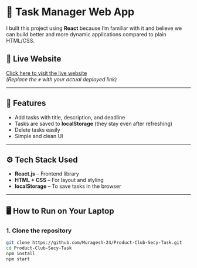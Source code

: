 # 📝 Task Manager Web App

I built this project using **React** because I’m familiar with it and believe we can build better and more dynamic applications compared to plain HTML/CSS.

## 🔗 Live Website
[Click here to visit the live website](#)  
_(Replace the `#` with your actual deployed link)_

---

## 🚀 Features
- Add tasks with title, description, and deadline
- Tasks are saved to **localStorage** (they stay even after refreshing)
- Delete tasks easily
- Simple and clean UI

---

## ⚙️ Tech Stack Used
- **React.js** – Frontend library
- **HTML + CSS** – For layout and styling
- **localStorage** – To save tasks in the browser

---

## 🖥️ How to Run on Your Laptop

### 1. Clone the repository
```bash
git clone https://github.com/Muragesh-24/Product-Club-Secy-Task.git
cd Product-Club-Secy-Task
npm install
npm start

